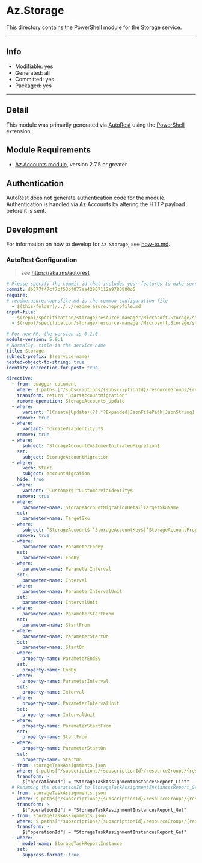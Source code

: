<!-- region Generated -->
# Az.Storage
This directory contains the PowerShell module for the Storage service.

---
## Info
- Modifiable: yes
- Generated: all
- Committed: yes
- Packaged: yes

---
## Detail
This module was primarily generated via [AutoRest](https://github.com/Azure/autorest) using the [PowerShell](https://github.com/Azure/autorest.powershell) extension.

## Module Requirements
- [Az.Accounts module](https://www.powershellgallery.com/packages/Az.Accounts/), version 2.7.5 or greater

## Authentication
AutoRest does not generate authentication code for the module. Authentication is handled via Az.Accounts by altering the HTTP payload before it is sent.

## Development
For information on how to develop for `Az.Storage`, see [how-to.md](how-to.md).
<!-- endregion -->

### AutoRest Configuration
> see https://aka.ms/autorest

``` yaml
# Please specify the commit id that includes your features to make sure generated codes stable.
commit: db377f47cf7bf53bf077aa42967112a9783980d5
require:
# readme.azure.noprofile.md is the common configuration file
  - $(this-folder)/../../readme.azure.noprofile.md
input-file:
  - $(repo)/specification/storage/resource-manager/Microsoft.Storage/stable/2023-05-01/storage.json
  - $(repo)/specification/storage/resource-manager/Microsoft.Storage/stable/2023-05-01/storageTaskAssignments.json

# For new RP, the version is 0.1.0
module-version: 5.9.1
# Normally, title is the service name
title: Storage
subject-prefix: $(service-name)
nested-object-to-string: true
identity-correction-for-post: true

directive:
  - from: swagger-document
    where: $.paths.["/subscriptions/{subscriptionId}/resourceGroups/{resourceGroupName}/providers/Microsoft.Storage/storageAccounts/{accountName}/startAccountMigration"].post.operationId    
    transform: return "StartAccountMigration"
  - remove-operation: StorageAccounts_Update
  - where:
      variant: ^(Create|Update)(?!.*?Expanded|JsonFilePath|JsonString)
    remove: true
  - where:
      variant: ^CreateViaIdentity.*$
    remove: true
  - where:
      subject: ^StorageAccountCustomerInitiatedMigration$
    set:
      subject: StorageAccountMigration
  - where:
      verb: Start
      subject: AccountMigration
    hide: true
  - where:
      variant: ^Customer$|^CustomerViaIdentity$
    remove: true
  - where:
      parameter-name: StorageAccountMigrationDetailTargetSkuName
    set:
      parameter-name: TargetSku
  - where:
      subject: ^StorageAccount$|^StorageAccountKey$|^StorageAccountProperty$|^StorageAccountSas$|^StorageAccountServiceSas$|BlobInventoryPolicy$|^DeletedAccount$|^EncryptionScope$|^LocalUser$|^LocalUserKey$|^ManagementPolicy$|^ObjectReplicationPolicy$|^Sku$|^Usage$|^LocalUserPassword$|^AccountUserDelegationKey$|^AbortStorageAccountHierarchicalNamespaceMigration$|^HierarchicalStorageAccountNamespaceMigration$|^StorageAccountBlobRange$|^StorageAccountUserDelegationKey$|^StorageAccountNameAvailability$
    remove: true
  - where:
      parameter-name: ParameterEndBy
    set:
      parameter-name: EndBy
  - where:
      parameter-name: ParameterInterval
    set:
      parameter-name: Interval
  - where: 
      parameter-name: ParameterIntervalUnit
    set:
      parameter-name: IntervalUnit
  - where: 
      parameter-name: ParameterStartFrom
    set:
      parameter-name: StartFrom
  - where: 
      parameter-name: ParameterStartOn
    set:
      parameter-name: StartOn
  - where:
      property-name: ParameterEndBy
    set:
      property-name: EndBy
  - where:
      property-name: ParameterInterval
    set:
      property-name: Interval
  - where:
      property-name: ParameterIntervalUnit
    set:
      property-name: IntervalUnit
  - where:
      property-name: ParameterStartFrom
    set:
      property-name: StartFrom
  - where:
      property-name: ParameterStartOn
    set:
      property-name: StartOn
  - from: storageTaskAssignments.json
    where: $.paths["/subscriptions/{subscriptionId}/resourceGroups/{resourceGroupName}/providers/Microsoft.Storage/storageAccounts/{accountName}/reports"].get
    transform: > 
      $["operationId"] = "StorageTaskAssignmentInstancesReport_List"
  # Renaming the operationId to StorageTaskAssignmentInstancesReport_Get, but the operation actually lists all the reports under a specific storage task assignment. 
  - from: storageTaskAssignments.json
    where: $.paths["/subscriptions/{subscriptionId}/resourceGroups/{resourceGroupName}/providers/Microsoft.Storage/storageAccounts/{accountName}/storageTaskAssignments/{storageTaskAssignmentName}/reports"].get
    transform: > 
      $["operationId"] = "StorageTaskAssignmentInstancesReport_Get"
  - from: storageTaskAssignments.json
    where: $.paths["/subscriptions/{subscriptionId}/resourceGroups/{resourceGroupName}/providers/Microsoft.Storage/storageAccounts/{accountName}/storageTaskAssignments/{storageTaskAssignmentName}/reports"].get
    transform: > 
      $["operationId"] = "StorageTaskAssignmentInstancesReport_Get"
  - where: 
      model-name: StorageTaskReportInstance
    set:
      suppress-format: true
```
